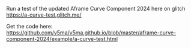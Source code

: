 Run a test of the updated Aframe Curve Component 2024 here on glitch https://a-curve-test.glitch.me/

Get the code here: https://github.com/v5ma/v5ma.github.io/blob/master/aframe-curve-component-2024/example/a-curve-test.html
